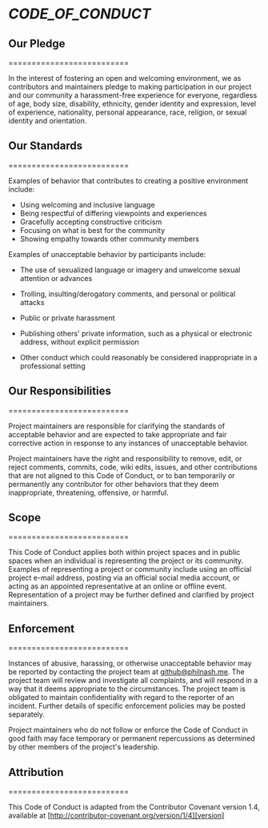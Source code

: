 # ***CODE_OF_CONDUCT***

## **Our Pledge**
==========================

In the interest of fostering an open and welcoming environment, we
as contributors and maintainers pledge to making participation in 
our project and our community a harassment-free experience for 
everyone, regardless of age, body size, disability, ethnicity, 
gender identity and expression, level of experience, nationality, 
personal appearance, race, religion, or sexual identity and 
orientation.


## **Our Standards**
==========================

Examples of behavior that contributes to creating a positive 
environment include:

- Using welcoming and inclusive language
- Being respectful of differing viewpoints and experiences
- Gracefully accepting constructive criticism
- Focusing on what is best for the community
- Showing empathy towards other community members

Examples of unacceptable behavior by participants include:

- The use of sexualized language or imagery and unwelcome sexual 
  attention or advances

- Trolling, insulting/derogatory comments, and personal or political
  attacks

- Public or private harassment

- Publishing others' private information, such as a physical or 
  electronic address, without explicit permission

- Other conduct which could reasonably be considered inappropriate 
  in a professional setting



## **Our Responsibilities**
==========================

Project maintainers are responsible for clarifying the standards
of acceptable behavior and are expected to take appropriate and 
fair corrective action in response to any instances of unacceptable 
behavior.

Project maintainers have the right and responsibility to remove,
edit, or reject comments, commits, code, wiki edits, issues, and
other contributions that are not aligned to this Code of Conduct, 
or to ban temporarily or permanently any contributor for other 
behaviors that they deem inappropriate, threatening, offensive, 
or harmful.


## **Scope**
==========================

This Code of Conduct applies both within project spaces and in 
public spaces when an individual is representing the project or
its community. Examples of representing a project or community 
include using an official project e-mail address, posting via an
official social media account, or acting as an appointed 
representative at an online or offline event. Representation of a
project may be further defined and clarified by project maintainers.


## **Enforcement**
==========================

Instances of abusive, harassing, or otherwise unacceptable behavior
may be reported by contacting the project team at github@philnash.me.
The project team will review and investigate all complaints, and will 
respond in a way that it deems appropriate to the circumstances. The 
project team is obligated to maintain confidentiality with regard to 
the reporter of an incident. Further details of specific enforcement 
policies may be posted separately.

Project maintainers who do not follow or enforce the Code of Conduct 
in good faith may face temporary or permanent repercussions as 
determined by other members of the project's leadership.



## **Attribution**
==========================

This Code of Conduct is adapted from the Contributor Covenant version 1.4,
available at [http://contributor-covenant.org/version/1/4][version]

[homepage]: http://contributor-covenant.org
[version]: http://contributor-covenant.org/version/1/4/
